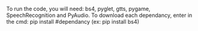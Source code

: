 To run the code, you will need: bs4, pyglet, gtts, pygame, SpeechRecognition and PyAudio.
To download each dependancy, enter in the cmd: pip install #dependancy (ex: pip install bs4)
